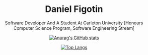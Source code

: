 <div align="center">
    
# Daniel Figotin

  Software Developer And A Student At Carleton University [Honours Computer Science Program, Software Engineering Stream]

</div>
<div align="center">

[![Anurag's GitHub stats](https://github-readme-stats.vercel.app/api?username=DevDanF&show_icons=true&theme=radical)](https://github.com/DevDanF/github-readme-stats)
    
[![Top Langs](https://github-readme-stats.vercel.app/api/top-langs/?username=DevDanF&show_icons=true&theme=radical)](https://github.com/DevDanF/github-readme-stats)
</div>
